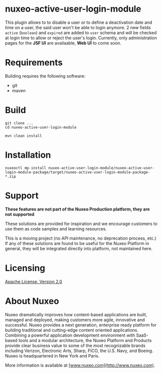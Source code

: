 # nuxeo-active-user-login-module

This plugin allows to to disable a user or to define a deactivation date and time on a user, the said user won't be able to login anymore.
2 new fields `active` (`boolean`) and `expired` are added to `user` schema and will be checked at login time to allow or reject the user's login.
Currently, only administration pages for the **JSF UI** are availaable, **Web UI** to come soon.

# Requirements

Building requires the following software:

* git
* maven

# Build

```
git clone ...
cd nuxeo-active-user-login-module

mvn clean install
```

# Installation

```
nuxeoctl mp-install nuxeo-active-user-login-module/nuxeo-active-user-login-module-package/target/nuxeo-active-user-login-module-package-*.zip
```

# Support

**These features are not part of the Nuxeo Production platform, they are not supported**

These solutions are provided for inspiration and we encourage customers to use them as code samples and learning resources.

This is a moving project (no API maintenance, no deprecation process, etc.) If any of these solutions are found to be useful for the Nuxeo Platform in general, they will be integrated directly into platform, not maintained here.


# Licensing

[Apache License, Version 2.0](http://www.apache.org/licenses/LICENSE-2.0)


# About Nuxeo

Nuxeo dramatically improves how content-based applications are built, managed and deployed, making customers more agile, innovative and successful. Nuxeo provides a next generation, enterprise ready platform for building traditional and cutting-edge content oriented applications. Combining a powerful application development environment with SaaS-based tools and a modular architecture, the Nuxeo Platform and Products provide clear business value to some of the most recognizable brands including Verizon, Electronic Arts, Sharp, FICO, the U.S. Navy, and Boeing. Nuxeo is headquartered in New York and Paris.

More information is available at [www.nuxeo.com](http://www.nuxeo.com).
